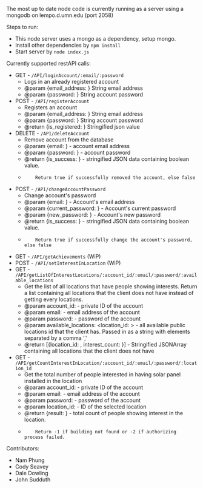 The most up to date node code is currently running as a server using a mongodb on lempo.d.umn.edu (port 2058)

Steps to run:
* This node server uses a mongo as a dependency, setup mongo.
* Install other dependencies by `npm install`
* Start server by `node index.js`

Currently supported restAPI calls:
* GET - `/API/loginAccount/:email/:password`
	* Logs in an already registered account
	* @param {email_address: <String>} String email address
 	* @param {password: <String>} String account password
* POST - `/API/registerAccount`
	* Registers an account
 	* @param {email_address: <String>} String email address
 	* @param {password: <String>} String account password
 	* @return {is_registered: <boolean>} Stringified json value
* DELETE - `/API/deleteAccount`
 	* Remove account from the database
 	* @param {email: <String>} - account email address
 	* @param {password: <String>} - account password
 	* @return {is_success: <boolean>} - stringified JSON data containing boolean value.
 	*         Return true if successfully removed the account, else false
* POST - `/API/changeAccountPassword`
 	* Change account's password
 	* @param {email: <String>} - Account's email address
 	* @param {current_password: <String>} - Account's current password
 	* @param {new_password: <String>} - Account's new password
 	* @return {is_success: <boolean>} - stringified JSON data containing boolean value.
 	*         Return true if successfully change the account's password, else false
* GET - `/API/getAchievements` (WiP)
* POST - `/API/setInterestInLocation` (WiP)
* GET - `/API/getListOfInterestLocations/:account_id/:email/:password/:available_locations`
 	* Get the list of all locations that have people showing interests. Return a list containing all locations that the client does not have instead of getting every locations.
 	* @param account_id: <String> - private ID of the account
 	* @param email: <String> - email address of the account
 	* @param password: <String> - password of the account
 	* @param available_locations: <location_id: <String>> - all available public locations id that the client has. Passed in as a string with elements separated by a comma ','
 	* @return [{location_id: <String>, interest_count: <int>}] - Stringified JSONArray containing all locations that the client does not have
* GET - `/API/getCountInterestInLocation/:account_id/:email/:password/:location_id`
 	* Get the total number of people interested in having solar panel installed in the location
 	* @param account_id: <String> - private ID of the account
 	* @param email: <String> - email address of the account
	* @param password: <String> - password of the account
 	* @param location_id: <String> - ID of the selected location
 	* @return {result: <int>} - total count of people showing interest in the location.
 	*         Return -1 if building not found or -2 if authorizing process failed.

Contributors:
* Nam Phung
* Cody Seavey
* Dale Dowling
* John Sudduth
